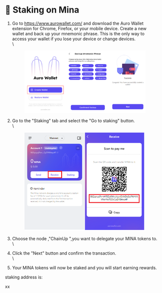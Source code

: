 # 📱 Staking on Mina



1.  Go to https://www.aurowallet.com/ and download the Auro Wallet extension for Chrome, Firefox, or your mobile device. Create a new wallet and back up your mnemonic phrase. This is the only way to access your wallet if you lose your device or change devices.\
    \


    <figure><img src="../.gitbook/assets/image (2) (1) (2).png" alt=""><figcaption></figcaption></figure>
2.  Go to the "Staking" tab and select the "Go to staking" button.\
    \


    <figure><img src="../.gitbook/assets/image (5) (1).png" alt=""><figcaption></figcaption></figure>
3. Choose the node ,"ChainUp ",you want to delegate your MINA tokens to.  \
   \

4. Click the "Next" button and confirm the transaction.\
   \

5. Your MINA tokens will now be staked and you will start earning rewards.

staking address is:

xx
